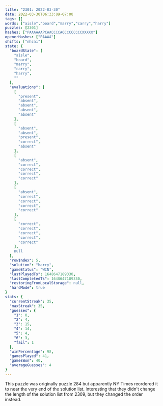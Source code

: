 ```yaml
---
title: "2301: 2022-03-30"
date: 2022-03-30T06:33:09-07:00
tags: []
words: ["aisle","board","marry","carry","harry"]
puzzles: [2301]
hashes: ["PAAAAAAPCAACCCCACCCCCCCCCXXXXX"]
openerHashes: ["PAAAA"]
shifts: ["nhzai"]
state: {
  "boardState": [
    "aisle",
    "board",
    "marry",
    "carry",
    "harry",
    ""
  ],
  "evaluations": [
    [
      "present",
      "absent",
      "absent",
      "absent",
      "absent"
    ],
    [
      "absent",
      "absent",
      "present",
      "correct",
      "absent"
    ],
    [
      "absent",
      "correct",
      "correct",
      "correct",
      "correct"
    ],
    [
      "absent",
      "correct",
      "correct",
      "correct",
      "correct"
    ],
    [
      "correct",
      "correct",
      "correct",
      "correct",
      "correct"
    ],
    null
  ],
  "rowIndex": 5,
  "solution": "harry",
  "gameStatus": "WIN",
  "lastPlayedTs": 1648647189330,
  "lastCompletedTs": 1648647189330,
  "restoringFromLocalStorage": null,
  "hardMode": true
}
stats: {
  "currentStreak": 35,
  "maxStreak": 35,
  "guesses": {
    "1": 0,
    "2": 4,
    "3": 15,
    "4": 14,
    "5": 4,
    "6": 3,
    "fail": 1
  },
  "winPercentage": 98,
  "gamesPlayed": 41,
  "gamesWon": 40,
  "averageGuesses": 4
}
---
```


<!-- more -->

This puzzle was originally puzzle 284 but apparently NY Times reordered it to near the very end of the solution list. Interesting that they didn't change the length of the solution list from 2309, but they changed the order instead. 
